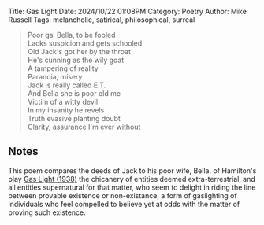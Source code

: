 Title: Gas Light
Date: 2024/10/22 01:08PM
Category: Poetry
Author: Mike Russell
Tags: melancholic, satirical, philosophical, surreal

> Poor gal Bella, to be fooled<br>
> Lacks suspicion and gets schooled<br>
> Old Jack's got her by the throat<br>
> He's cunning as the wily goat<br>
> A tampering of reality<br>
> Paranoia, misery<br>
> Jack is really called E.T.<br>
> And Bella she is poor old me<br>
> Victim of a witty devil<br>
> In my insanity he revels<br>
> Truth evasive planting doubt<br>
> Clarity, assurance I'm ever without

## Notes

This poem compares the deeds of Jack to his poor wife, Bella, of Hamilton's play [Gas Light (1938)](https://en.wikipedia.org/wiki/Gas_Light) the chicanery of entities deemed extra-terrestrial, and all entities supernatural for that matter, who seem to delight in riding the line between provable existence or non-existance, a form of gaslighting of individuals who feel compelled to believe yet at odds with the matter of proving such existence.